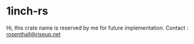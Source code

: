 # 1inch-rs

Hi, this crate name is reserved by me for future implementation.
Contact : rosenthall@riseup.net
